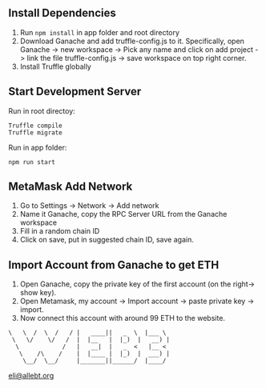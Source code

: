 ## Install Dependencies

1. Run `npm install` in app folder and root directory
2. Download Ganache and add truffle-config.js to it. Specifically, open Ganache -> new workspace -> Pick any name and click on add project -> link the file truffle-config.js -> save workspace on top right corner. 
3. Install Truffle globally


## Start Development Server 
Run in root directoy:
```
Truffle compile
Truffle migrate
```

Run in app folder:

`npm run start`

## MetaMask Add Network
1. Go to Settings -> Network -> Add network 
2. Name it Ganache, copy the RPC Server URL from the Ganache workspace
3. Fill in a random chain ID
4. Click on save, put in suggested chain ID, save again. 

## Import Account from Ganache to get ETH
1. Open Ganache, copy the private key of the first account (on the right-> show key).
2. Open Metamask, my account -> Import account -> paste private key -> import.
3. Now connect this account with around 99 ETH to the website. 










```
\   \  /  \  /   / |   ____||   _  \  |___ \  
 \   \/    \/   /  |  |__   |  |_)  |   __) | 
  \            /   |   __|  |   _  <   |__ <  
   \    /\    /    |  |____ |  |_)  |  ___) | 
    \__/  \__/     |_______||______/  |____/  
  ```                                           


eli@allebt.org

